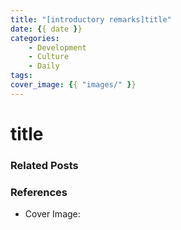 ```yaml
---
title: "[introductory remarks]title"
date: {{ date }}
categories: 
    - Development
    - Culture
    - Daily
tags:
cover_image: {{ "images/" }}
---
```


# title

### Related Posts
### References
- Cover Image: 